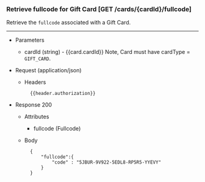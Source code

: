 
### Retrieve fullcode for Gift Card [GET /cards/{cardId}/fullcode]
Retrieve the `fullcode` associated with a Gift Card. 

<a name="get-fullcode-anchor"></a>

---
+ Parameters 
    + cardId (string) - {{card.cardId}} Note, Card must have cardType = `GIFT_CARD`.
    
+ Request (application/json)
    + Headers
    
            {{header.authorization}}

+ Response 200
    + Attributes 
        + fullcode (Fullcode)

    + Body
    
            {
                "fullcode":{
                    "code" : "5JBUR-9V922-5EDL8-RP5R5-YYEVY"
                }
            }

